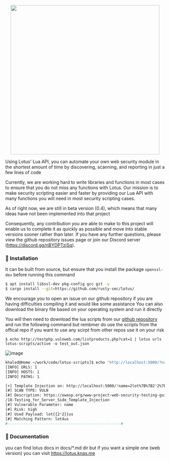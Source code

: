 <p align="center">
<img src="https://user-images.githubusercontent.com/45688522/222855427-5a328880-1ded-4adf-ac8e-35d0ba1c8cdd.png" width="470px" >
<!-- img src="https://user-images.githubusercontent.com/45688522/222831284-09899d3b-322b-4215-ba99-8294d4bf8a9b.png" width="170px" -->
</p>
Using Lotus' Lua API, you can automate your own web security module in the shortest amount of time by discovering, scanning, and reporting in just a few lines of code

Currently, we are working hard to write libraries and functions in most cases to ensure that you do not miss any functions with Lotus. Our mission is to make security scripting easier and faster by providing our Lua API with many functions you will need in most security scripting cases. 

As of right now, we are still in beta version (0.4), which means that many ideas have not been implemented into that project

 Consequently, any contribution you are able to make to this project will enable us to complete it as quickly as possible and move into stable versions sooner rather than later. If you have any further questions, please view the github repository issues page or join our Discord server (https://discord.gg/nBYDPTzjSq).

### :rocket: Installation 
It can be built from source, but ensure that you install the package `openssl-dev` before running this command

```bash
$ apt install libssl-dev pkg-config gcc git -y
$ cargo install --git=https://github.com/rusty-sec/lotus/
```
We encourage you to open an issue on our github repository if you are having difficulties compiling it and would like some assistance
You can also download the binary file based on your operating system and run it directly



You will then need to download the lua scripts from our [github repository](https://github.com/rusty-sec/lotus-scripts) and run the following command
but rembmer do use the scripts from the offical repo if you want to use any scirpt from other repos use it on your risk 

```
$ echo http://testphp.vulnweb.com/listproducts.php?cat=1 | lotus urls lotus-scripts/active -o test_out.json
```

![image](https://user-images.githubusercontent.com/45688522/202260525-46caeaeb-8687-4723-a406-aea30e0ea9c6.png)

```bash
khaled@Home ~/work/code/lotus-scripts]$ echo "http://localhost:5000/?name=2" | lotus urls ~/work/code/lotus-scripts/active/ -o out -v
[INFO] URLS: 1
[INFO] HOSTS: 1
[INFO] PATHS: 1

[+] Template Injection on: http://localhost:5000/?name=2lot%7B%7B2*2%7D%7Dus
[#] SCAN TYPE: VULN
[#] Description: https://owasp.org/www-project-web-security-testing-guide/v41/4-Web_Application_Security_Testing/07-Input_Validation_Testing
/18-Testing_for_Server_Side_Template_Injection
[#] Vulnerable Parameter: name
[#] Risk: high
[#] Used Payload: lot{{2*2}}us
[#] Matching Pattern: lot4us
#--------------------------------------------------#
```


### :book: Documentation
you can find lotus docs in docs/*.md dir but if you want a simple one (web version) you can visit https://lotus.knas.me
